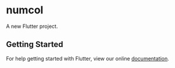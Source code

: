 # numcol

A new Flutter project.

## Getting Started

For help getting started with Flutter, view our online
[documentation](https://flutter.io/).
